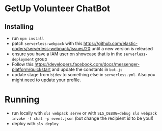 # GetUp Volunteer ChatBot

## Installing

* run `npm install`
* patch `serverless-webpack` with this https://github.com/elastic-coders/serverless-webpack/issues/20 until a new version is released
* ensure you have a IAM user on showcase that is in the `serverless-deployment` group
* Follow this https://developers.facebook.com/docs/messenger-platform/quickstart and update the constants in `bot.js`
* update stage from `bjdev` to something else in `serverless.yml`. Also you might need to update your profile.

# Running

* run locally with `sls webpack serve` or with `SLS_DEBUG=debug sls webpack invoke -f chat -p event.json` (but change the recipient id to be you!)
* deploy with `sls deploy`
